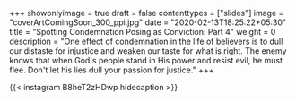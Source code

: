+++
showonlyimage = true
draft = false
contenttypes = ["slides"]
image = "coverArtComingSoon_300_ppi.jpg"
date = "2020-02-13T18:25:22+05:30"
title = "Spotting Condemnation Posing as Conviction: Part 4"
weight = 0
description = "One effect of condemnation in the life of believers is to dull our distaste for injustice and weaken our taste for what is right. The enemy knows that when God's people stand in His power and resist evil, he must flee. Don't let his lies dull your passion for justice."
+++


{{< instagram B8heT2zHDwp hidecaption >}}
